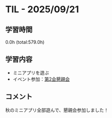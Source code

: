 # TIL - 2025/09/21

## 学習時間
0.0h (total:579.0h)

## 学習内容
- ミニアプリを遊ぶ
- イベント参加：[第2会懇親会](https://school.runteq.jp/v2/runteq_events/1556)

## コメント
秋のミニアプリ全部遊んで、懇親会参加しました！
